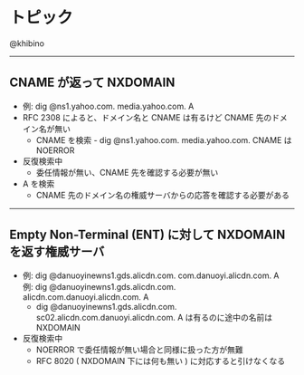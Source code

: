 # トピック

@khibino

----

## CNAME が返って NXDOMAIN

* 例: dig @ns1.yahoo.com. media.yahoo.com. A
* RFC 2308 によると、ドメイン名と CNAME は有るけど CNAME 先のドメイン名が無い
    * CNAME を検索 - dig @ns1.yahoo.com. media.yahoo.com. CNAME は NOERROR
* 反復検索中
    * 委任情報が無い、CNAME 先を確認する必要が無い
* A を検索
    * CNAME 先のドメイン名の権威サーバからの応答を確認する必要がある

----

## Empty Non-Terminal (ENT) に対して NXDOMAIN を返す権威サーバ

* 例: dig @danuoyinewns1.gds.alicdn.com.             com.danuoyi.alicdn.com. A <br>
  例: dig @danuoyinewns1.gds.alicdn.com.      alicdn.com.danuoyi.alicdn.com. A
    * dig @danuoyinewns1.gds.alicdn.com. sc02.alicdn.com.danuoyi.alicdn.com. A は有るのに途中の名前は NXDOMAIN
* 反復検索中
    * NOERROR で委任情報が無い場合と同様に扱った方が無難
    * RFC 8020 ( NXDOMAIN 下には何も無い ) に対応すると引けなくなる
